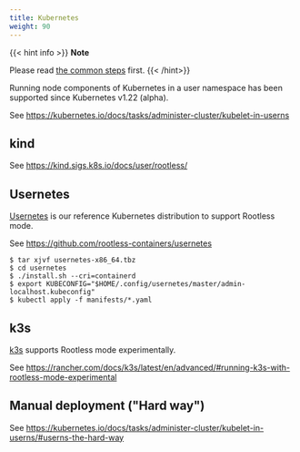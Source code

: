 ```yaml
---
title: Kubernetes
weight: 90
---
```


{{< hint info >}}
**Note**

Please read [the common steps](../common) first.
{{< /hint>}}

Running node components of Kubernetes in a user namespace has been supported since Kubernetes v1.22 (alpha).

See https://kubernetes.io/docs/tasks/administer-cluster/kubelet-in-userns

## kind

See https://kind.sigs.k8s.io/docs/user/rootless/

## Usernetes

[Usernetes](https://github.com/rootless-containers/usernetes) is our reference Kubernetes distribution to support Rootless mode.

See https://github.com/rootless-containers/usernetes

```console
$ tar xjvf usernetes-x86_64.tbz
$ cd usernetes
$ ./install.sh --cri=containerd
$ export KUBECONFIG="$HOME/.config/usernetes/master/admin-localhost.kubeconfig"
$ kubectl apply -f manifests/*.yaml
```

## k3s

[k3s](https://k3s.io) supports Rootless mode experimentally.

See https://rancher.com/docs/k3s/latest/en/advanced/#running-k3s-with-rootless-mode-experimental

## Manual deployment ("Hard way")

See https://kubernetes.io/docs/tasks/administer-cluster/kubelet-in-userns/#userns-the-hard-way
